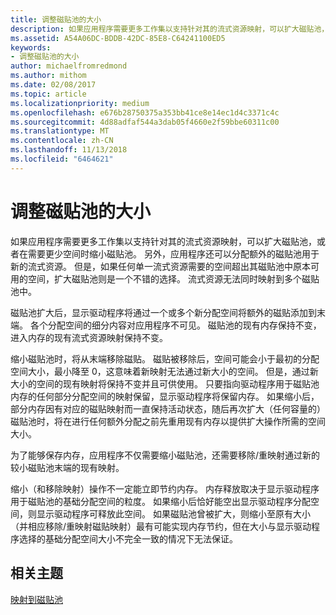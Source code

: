 ```yaml
---
title: 调整磁贴池的大小
description: 如果应用程序需要更多工作集以支持针对其的流式资源映射，可以扩大磁贴池，或者在需要更少空间时缩小磁贴池。
ms.assetid: A54A06DC-BDDB-42DC-85E8-C64241100ED5
keywords:
- 调整磁贴池的大小
author: michaelfromredmond
ms.author: mithom
ms.date: 02/08/2017
ms.topic: article
ms.localizationpriority: medium
ms.openlocfilehash: e676b28750375a353bb41ce8e14ec1d4c3371c4c
ms.sourcegitcommit: 4d88adfaf544a3dab05f4660e2f59bbe60311c00
ms.translationtype: MT
ms.contentlocale: zh-CN
ms.lasthandoff: 11/13/2018
ms.locfileid: "6464621"
---
```

# <a name="tile-pool-resizing"></a>调整磁贴池的大小


如果应用程序需要更多工作集以支持针对其的流式资源映射，可以扩大磁贴池，或者在需要更少空间时缩小磁贴池。 另外，应用程序还可以分配额外的磁贴池用于新的流式资源。 但是，如果任何单一流式资源需要的空间超出其磁贴池中原本可用的空间，扩大磁贴池则是一个不错的选择。 流式资源无法同时映射到多个磁贴池中。

磁贴池扩大后，显示驱动程序将通过一个或多个新分配空间将额外的磁贴添加到末端。 各个分配空间的细分内容对应用程序不可见。 磁贴池的现有内存保持不变，进入内存的现有流式资源映射保持不变。

缩小磁贴池时，将从末端移除磁贴。 磁贴被移除后，空间可能会小于最初的分配空间大小，最小降至 0，这意味着新映射无法通过新大小的空间。 但是，通过新大小的空间的现有映射将保持不变并且可供使用。 只要指向驱动程序用于磁贴池内存的任何部分分配空间的映射保留，显示驱动程序将保留内存。 如果缩小后，部分内存因有对应的磁贴映射而一直保持活动状态，随后再次扩大（任何容量的）磁贴池时，将在进行任何额外分配之前先重用现有内存以提供扩大操作所需的空间大小。

为了能够保存内存，应用程序不仅需要缩小磁贴池，还需要移除/重映射通过新的较小磁贴池末端的现有映射。

缩小（和移除映射）操作不一定能立即节约内存。 内存释放取决于显示驱动程序用于磁贴池的基础分配空间的粒度。 如果缩小后恰好能空出显示驱动程序分配空间，则显示驱动程序可释放此空间。 如果磁贴池曾被扩大，则缩小至原有大小（并相应移除/重映射磁贴映射）最有可能实现内存节约，但在大小与显示驱动程序选择的基础分配空间大小不完全一致的情况下无法保证。

## <a name="span-idrelated-topicsspanrelated-topics"></a><span id="related-topics"></span>相关主题


[映射到磁贴池](mappings-are-into-a-tile-pool.md)

 

 




